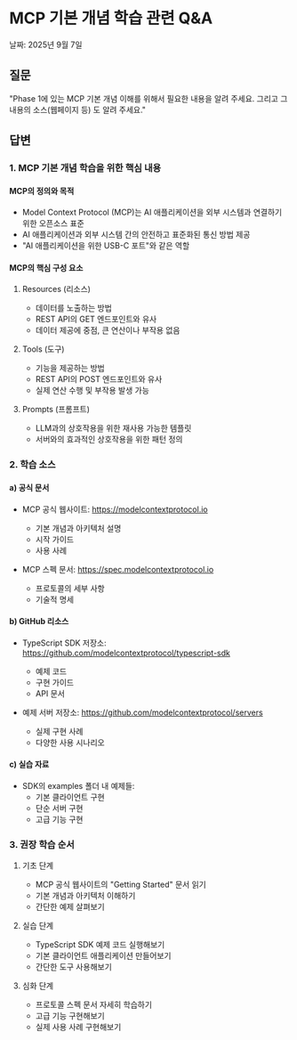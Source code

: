 # MCP 기본 개념 학습 관련 Q&A
날짜: 2025년 9월 7일

## 질문
"Phase 1에 있는 MCP 기본 개념 이해를 위해서 필요한 내용을 알려 주세요. 그리고 그 내용의 소스(웹페이지 등) 도 알려 주세요."

## 답변

### 1. MCP 기본 개념 학습을 위한 핵심 내용

#### MCP의 정의와 목적
- Model Context Protocol (MCP)는 AI 애플리케이션을 외부 시스템과 연결하기 위한 오픈소스 표준
- AI 애플리케이션과 외부 시스템 간의 안전하고 표준화된 통신 방법 제공
- "AI 애플리케이션을 위한 USB-C 포트"와 같은 역할

#### MCP의 핵심 구성 요소
1. Resources (리소스)
   - 데이터를 노출하는 방법
   - REST API의 GET 엔드포인트와 유사
   - 데이터 제공에 중점, 큰 연산이나 부작용 없음

2. Tools (도구)
   - 기능을 제공하는 방법
   - REST API의 POST 엔드포인트와 유사
   - 실제 연산 수행 및 부작용 발생 가능

3. Prompts (프롬프트)
   - LLM과의 상호작용을 위한 재사용 가능한 템플릿
   - 서버와의 효과적인 상호작용을 위한 패턴 정의

### 2. 학습 소스

#### a) 공식 문서
- MCP 공식 웹사이트: https://modelcontextprotocol.io
  - 기본 개념과 아키텍처 설명
  - 시작 가이드
  - 사용 사례

- MCP 스펙 문서: https://spec.modelcontextprotocol.io
  - 프로토콜의 세부 사항
  - 기술적 명세

#### b) GitHub 리소스
- TypeScript SDK 저장소: https://github.com/modelcontextprotocol/typescript-sdk
  - 예제 코드
  - 구현 가이드
  - API 문서

- 예제 서버 저장소: https://github.com/modelcontextprotocol/servers
  - 실제 구현 사례
  - 다양한 사용 시나리오

#### c) 실습 자료
- SDK의 examples 폴더 내 예제들:
  - 기본 클라이언트 구현
  - 단순 서버 구현
  - 고급 기능 구현

### 3. 권장 학습 순서

1. 기초 단계
   - MCP 공식 웹사이트의 "Getting Started" 문서 읽기
   - 기본 개념과 아키텍처 이해하기
   - 간단한 예제 살펴보기

2. 실습 단계
   - TypeScript SDK 예제 코드 실행해보기
   - 기본 클라이언트 애플리케이션 만들어보기
   - 간단한 도구 사용해보기

3. 심화 단계
   - 프로토콜 스펙 문서 자세히 학습하기
   - 고급 기능 구현해보기
   - 실제 사용 사례 구현해보기

